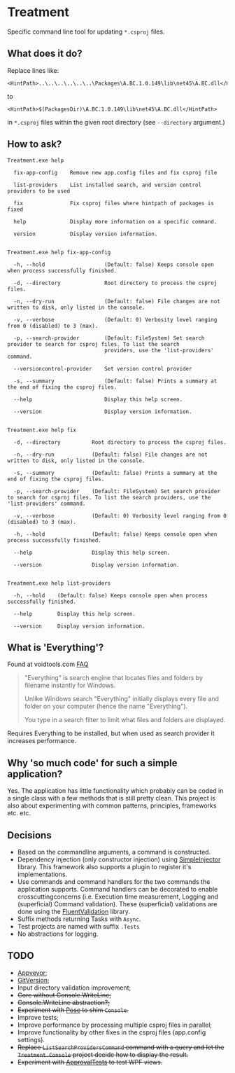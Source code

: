 # Treatment

Specific command line tool for updating `*.csproj` files.

## What does it do?

Replace lines like:
```
<HintPath>..\..\..\..\..\..\Packages\A.BC.1.0.149\lib\net45\A.BC.dll</HintPath>
```

to 
```
<HintPath>$(PackagesDir)\A.BC.1.0.149\lib\net45\A.BC.dll</HintPath>
```
in `*.csproj` files within the given root directory (see `--directory` argument.)

## How to ask?

```
Treatment.exe help

  fix-app-config    Remove new app.config files and fix csproj file

  list-providers    List installed search, and version control providers to be used

  fix               Fix csproj files where hintpath of packages is fixed

  help              Display more information on a specific command.

  version           Display version information.


Treatment.exe help fix-app-config

  -h, --hold                   (Default: false) Keeps console open when process successfully finished.

  -d, --directory              Root directory to process the csproj files.

  -n, --dry-run                (Default: false) File changes are not written to disk, only listed in the console.

  -v, --verbose                (Default: 0) Verbosity level ranging from 0 (disabled) to 3 (max).

  -p, --search-provider        (Default: FileSystem) Set search provider to search for csproj files. To list the search
                               providers, use the 'list-providers' command.

  --versioncontrol-provider    Set version control provider

  -s, --summary                (Default: false) Prints a summary at the end of fixing the csproj files.

  --help                       Display this help screen.

  --version                    Display version information.


Treatment.exe help fix

  -d, --directory          Root directory to process the csproj files.

  -n, --dry-run            (Default: false) File changes are not written to disk, only listed in the console.

  -s, --summary            (Default: false) Prints a summary at the end of fixing the csproj files.

  -p, --search-provider    (Default: FileSystem) Set search provider to search for csproj files. To list the search providers, use the 'list-providers' command.

  -v, --verbose            (Default: 0) Verbosity level ranging from 0 (disabled) to 3 (max).

  -h, --hold               (Default: false) Keeps console open when process successfully finished.

  --help                   Display this help screen.

  --version                Display version information.


Treatment.exe help list-providers

  -h, --hold    (Default: false) Keeps console open when process successfully finished.

  --help        Display this help screen.

  --version     Display version information.
```

## What is 'Everything'?

Found at voidtools.com [FAQ](https://www.voidtools.com/faq/#what_is_everything)

> "Everything" is search engine that locates files and folders by filename instantly for Windows.
>
> Unlike Windows search "Everything" initially displays every file and folder on your computer (hence the name "Everything").
>
> You type in a search filter to limit what files and folders are displayed.

Requires Everything to be installed, but when used as search provider it increases performance.

## Why 'so much code' for such a simple application?

Yes. The application has little functionality which probably can be coded in a single class with a few methods that is still pretty clean. This project is also about experimenting with common patterns, principles, frameworks etc. etc.

## Decisions

- Based on the commandline arguments, a command is constructed.
- Dependency injection (only constructor injection) using [SimpleInjector](https://www.nuget.org/packages/SimpleInjector/) library. This framework also supports a plugin to register it's implementations.
- Use commands and command handlers for the two commands the application supports. Command handlers can be decorated to enable crosscuttingconcerns (i.e. Execution time measurement, Logging and (superficial) Command validation).
These (superficial) validations are done using the [FluentValidation](https://www.nuget.org/packages/FluentValidation/) library.
- Suffix methods returning Tasks with `Async`.
- Test projects are named with suffix `.Tests`
- No abstractions for logging.

## TODO

- [Appveyor](https://www.appveyor.com/);
- [GitVersion](https://gitversion.readthedocs.io/en/latest/);
- Input directory validation improvement;
- ~~Core without Console.WriteLine;~~
- ~~Console.WriteLine abstraction?;~~
- ~~Experiment with [Pose](https://www.nuget.org/packages/Pose) to shim `Console`.~~
- Improve tests;
- Improve performance by processing multiple csproj files in parallel;
- Improve functionality by other fixes in the csproj files (app.config settings).
- ~~Replace `ListSearchProvidersCommand` command with a query and let the `Treatment.Console` project decide how to display the result.~~
- ~~Experiment with [ApprovalTests](https://github.com/approvals/ApprovalTests.Net) to test WPF views.~~